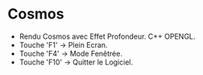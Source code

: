 # Cosmos
- Rendu Cosmos avec Effet Profondeur. C++ OPENGL.
- Touche 'F1' -> Plein Ecran.
- Touche 'F4' -> Mode Fenêtrée.
- Touche 'F10' -> Quitter le Logiciel.
